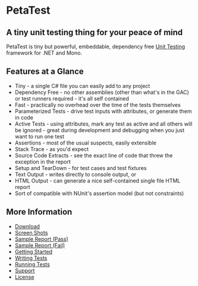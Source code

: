 # PetaTest #

<h2 class="tagline">A tiny unit testing thing for your peace of mind</h2>

PetaTest is tiny but powerful, embeddable, dependency free [Unit Testing](http://en.wikipedia.org/wiki/Unit_testing) framework for .NET and Mono.

## Features at a Glance

* Tiny - a single C# file you can easily add to any project
* Dependency Free - no other assemblies (other than what's in the GAC) or test runners required - it's all self contained
* Fast - practically no overhead over the time of the tests themselves
* Parameterized Tests - drive test inputs with attributes, or generate them in code
* Active Tests - using attributes, mark any test as active and all others will be ignored - great during development and debugging when you just want to run one test
* Assertions - most of the usual suspects, easily extensible
* Stack Trace - as you'd expect
* Source Code Extracts - see the exact line of code that threw the exception in the report
* Setup and TearDown - for test cases and test fixtures
* Text Output - writes directly to console output, or
* HTML Output - can generate a nice self-contained single file HTML report
* Sort of compatible with NUnit's assertion model (but not constraints)

## More Information

* [Download](Doc/download.md)
* [Screen Shots](Doc/screenshots.md)
* [Sample Report (Pass)](Docs/unittest.html)
* [Sample Report (Fail)](Docs/sample_exception.html)
* [Getting Started](Docs/getting_started.md)
* [Writing Tests](Docs/writing_tests.md)
* [Running Tests](Docs/running_tests.md)
* [Support](Docs/support.md)
* [License](Docs/license.md)

